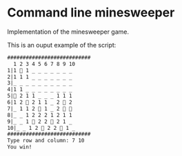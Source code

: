 # Command line minesweeper

Implementation of the minesweeper game.

This is an ouput example of the script:

```txt
###########################
  1 2 3 4 5 6 7 8 9 10
1|1  1 _ _ _ _ _ _ _
2|1 1 1 _ _ _ _ _ _ _
3|_ _ _ _ _ _ _ _ _ _
4|1 1 _ _ _ _ _ _ _ _
5| 2 1 1 _ _ _ 1 1 1
6|1 2  2 1 1 _ 2  2
7|_ 1 1 2  1 _ 2  
8|_ _ 1 2 2 2 1 2 1 1
9|_ _ 1  2 2  2 1 _
10|_ _ 1 2  2 2  1 _
###########################
Type row and column: 7 10
You win!
```